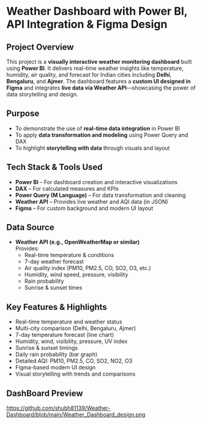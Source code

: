 # Weather Dashboard with Power BI, API Integration & Figma Design

## Project Overview

This project is a **visually interactive weather monitoring dashboard** built using **Power BI**. It delivers real-time weather insights like temperature, humidity, air quality, and forecast for Indian cities including **Delhi**, **Bengaluru**, and **Ajmer**. The dashboard features a **custom UI designed in Figma** and integrates **live data via Weather API**—showcasing the power of data storytelling and design.



## Purpose

- To demonstrate the use of **real-time data integration** in Power BI  
- To apply **data transformation and modeling** using Power Query and DAX  
- To highlight **storytelling with data** through visuals and layout  




## Tech Stack & Tools Used

- **Power BI** – For dashboard creation and interactive visualizations  
- **DAX** – For calculated measures and KPIs  
- **Power Query (M Language)** – For data transformation and cleaning  
- **Weather API** – Provides live weather and AQI data (in JSON)  
- **Figma** – For custom background and modern UI layout  




## Data Source

- **Weather API (e.g., OpenWeatherMap or similar)**  
  Provides:
  - Real-time temperature & conditions
  - 7-day weather forecast
  - Air quality index (PM10, PM2.5, CO, SO2, O3, etc.)
  - Humidity, wind speed, pressure, visibility
  - Rain probability
  - Sunrise & sunset times



## Key Features & Highlights

- Real-time temperature and weather status  
- Multi-city comparison (Delhi, Bengaluru, Ajmer)  
- 7-day temperature forecast (line chart)  
- Humidity, wind, visibility, pressure, UV index  
- Sunrise & sunset timings  
- Daily rain probability (bar graph)  
- Detailed AQI: PM10, PM2.5, CO, SO2, NO2, O3  
- Figma-based modern UI design  
- Visual storytelling with trends and comparisons  

## DashBoard Preview
https://github.com/shubh81139/Weather-Dashboard/blob/main/Weather_Dashboard_design.png



